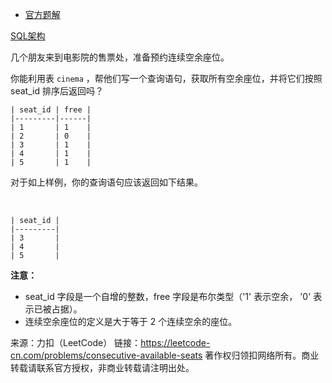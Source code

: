 * [官方题解](https://leetcode-cn.com/problems/consecutive-available-seats/solution/lian-xu-kong-yu-zuo-wei-by-leetcode/)

[SQL架构](https://github.com/Zhenghao-Liu/LeetCode_problem-and-solution/blob/master/0603.连续空余座位/PROBLEM.sql)

几个朋友来到电影院的售票处，准备预约连续空余座位。

你能利用表 ```cinema``` ，帮他们写一个查询语句，获取所有空余座位，并将它们按照 seat_id 排序后返回吗？
```
| seat_id | free |
|---------|------|
| 1       | 1    |
| 2       | 0    |
| 3       | 1    |
| 4       | 1    |
| 5       | 1    |
```

对于如上样例，你的查询语句应该返回如下结果。

 
```
| seat_id |
|---------|
| 3       |
| 4       |
| 5       |
```
**注意：**

* seat_id 字段是一个自增的整数，free 字段是布尔类型（'1' 表示空余， '0' 表示已被占据）。
* 连续空余座位的定义是大于等于 2 个连续空余的座位。

来源：力扣（LeetCode）
链接：https://leetcode-cn.com/problems/consecutive-available-seats
著作权归领扣网络所有。商业转载请联系官方授权，非商业转载请注明出处。
